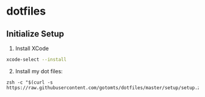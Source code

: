 # dotfiles

## Initialize Setup

1. Install XCode
```sh
xcode-select --install
```

2. Install my dot files:
```
zsh -c "$(curl -s https://raw.githubusercontent.com/gotomts/dotfiles/master/setup/setup.zsh)"
```